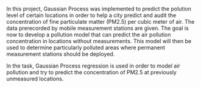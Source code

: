In this project, Gaussian Process was implemented to predict the polution level of certain locations in order to help a city predict and audit the concentration of fine particulate matter (PM2.5) per cubic meter of air. The data prerecorded by mobile measurement stations are given. The goal is now to develop a pollution model that can predict the air pollution concentration in locations without measurements. This model will then be used to determine particularly polluted areas where permanent measurement stations should be deployed.

In the task, Gaussian Process regression is used in order to model air pollution and try to predict the concentration of PM2.5 at previously unmeasured locations.
